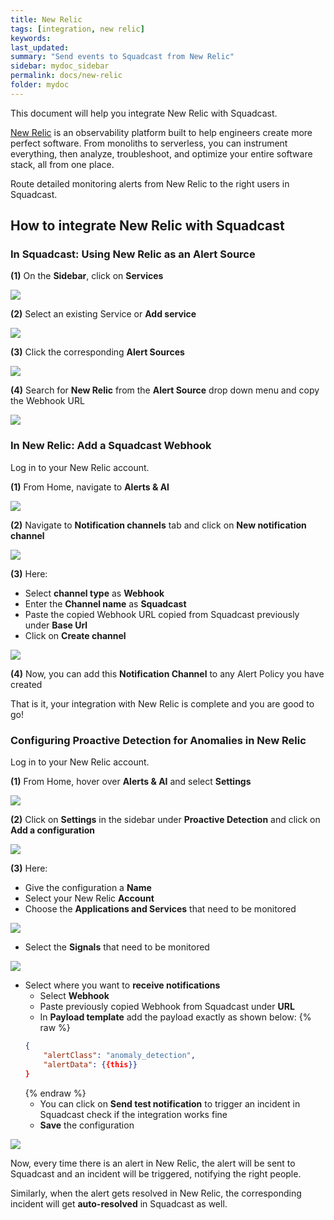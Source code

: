 ```yaml
---
title: New Relic
tags: [integration, new relic]
keywords: 
last_updated: 
summary: "Send events to Squadcast from New Relic"
sidebar: mydoc_sidebar
permalink: docs/new-relic
folder: mydoc
---
```


This document will help you integrate New Relic with Squadcast.

[New Relic](https://newrelic.com/) is an observability platform built to help engineers create more perfect software. From monoliths to serverless, you can instrument everything, then analyze, troubleshoot, and optimize your entire software stack, all from one place.

Route detailed monitoring alerts from New Relic to the right users in Squadcast.

## How to integrate New Relic with Squadcast

### In Squadcast: Using New Relic as an Alert Source

**(1)** On the **Sidebar**, click on **Services**

![](images/integration_1-1.png)

**(2)** Select an existing Service or **Add service** 

![](images/integration_1-2.png)

**(3)** Click the corresponding **Alert Sources**

![](images/integration_1.png)

**(4)** Search for **New Relic** from  the **Alert Source** drop down menu and copy the Webhook URL

![](images/new_relic_1.png)

### In New Relic: Add a Squadcast Webhook

Log in to your New Relic account.

**(1)** From Home, navigate to **Alerts & AI** 

![](images/new_relic_2.png)

**(2)** Navigate to **Notification channels** tab and click on **New notification channel**

![](images/new_relic_3.png)

**(3)** Here:
- Select **channel type** as **Webhook**
- Enter the **Channel name** as **Squadcast**
- Paste the copied Webhook URL copied from Squadcast previously under **Base Url**
- Click on **Create channel**

![](images/new_relic_4.png)

**(4)** Now, you can add this **Notification Channel** to any Alert Policy you have created

That is it, your integration with New Relic is complete and you are good to go!

### Configuring Proactive Detection for Anomalies in New Relic

Log in to your New Relic account.

**(1)** From Home, hover over **Alerts & AI** and select **Settings**

![](images/new_relic_6.png)

**(2)** Click on **Settings** in the sidebar under **Proactive Detection** and click on **Add a configuration**

![](images/new_relic_7.png)

**(3)** Here:

- Give the configuration a **Name**
- Select your New Relic **Account**
- Choose the **Applications and Services** that need to be monitored

![](images/new_relic_8.png)

- Select the **Signals** that need to be monitored

![](images/new_relic_9.png)

- Select where you want to **receive notifications** 
    + Select **Webhook**
    + Paste previously copied Webhook from Squadcast under **URL**
    + In **Payload template** add the payload exactly as shown below:
    {% raw %}
    ```json
    {
        "alertClass": "anomaly_detection",
        "alertData": {{this}}
    }
    ```
    {% endraw %}
    + You can click on **Send test notification** to trigger an incident in Squadcast check if the integration works fine
    + **Save** the configuration

![](images/new_relic_10.png)

Now, every time there is an alert in New Relic, the alert will be sent to Squadcast and an incident will be triggered, notifying the right people. 

Similarly, when the alert gets resolved in New Relic, the corresponding incident will get **auto-resolved** in Squadcast as well.
